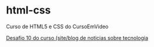 # html-css
 Curso de HTML5 e CSS do CursoEmVideo

<a href="desafio 10/android.html">Desafio 10 do curso (site/blog de noticias sobre tecnologia</a>